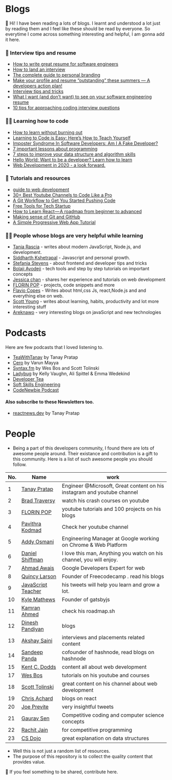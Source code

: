 # Blogs

:wave: Hi! I have been reading a lots of blogs. I learnt and understood a lot just by reading them and I feel like these should be read by everyone.  So everytime I come across something interesting and helpful, I am gonna add it here. 
### :bookmark_tabs: Interview tips and resume

  - [How to write great resume for software engineers ](https://www.freecodecamp.org/news/how-to-write-a-great-resume-for-software-engineers-75d514dd8322/)
  - [How to land an interview ](https://www.freecodecamp.org/news/how-to-get-an-interview-with-top-tech-companies-c27f18e9d157/amp/?__twitter_impression=true)
  - [The complete guide to personal branding](https://www.beseen.com/blog/talent/the-complete-guide-to-personal-branding-for-tech-pros/)
  - [Make your profile and resume “outstanding” these summers — A developers action plan!](https://medium.com/learn-with-the-lean-programmer/make-your-profile-and-resume-outstanding-these-summers-a-developers-action-plan-70425a3ad26c)
  - [Interview tips and tricks](https://www.freecodecamp.org/news/interviewing-prep-tips-and-tricks/)
  - [What I want (and don’t want) to see on your software engineering resume](https://medium.com/p/cbc07913f7f6)
  - [10 tips for approaching coding interview questions](https://blog.interviewcamp.io/2019-08-05/tips-for-approaching-coding-interview-questions/)
  
  
  ### :man_technologist:	Learning how to code
  
  * [How to learn without burning out](https://www.freecodecamp.org/news/how-to-constantly-learn-without-burning-out/)
  * [Learning to Code is Easy: Here’s How to Teach Yourself](https://www.scotthyoung.com/blog/2019/07/08/learn-to-code/)
  * [Imposter Syndrome In Software Developers: Am I A Fake Developer?](https://www.geeksforgeeks.org/imposter-syndrome-in-software-developers-am-i-a-fake-developer/)
  * [7 important lessons about programming](https://medium.com/free-code-camp/7-important-lessons-about-programming-that-ive-learned-at-17-516ae619686)
  * [7 steps to improve your data structure and algorithm skills](https://www.hackerearth.com/blog/developers/7-steps-to-improve-your-data-structure-and-algorithm-skills?utm_medium=search&utm_source=header&utm_campaign=he-search)
  * [Hello World: Want to be a developer? Learn how to learn](https://stackoverflow.blog/2020/01/11/hello-world-want-to-be-a-developer-learn-how-to-learn/?utm_source=linkedin&utm_medium=social&utm_campaign=so-blog)
  * [Web Development in 2020 - a look forward.](https://areknawo.com/web-development-in-2020-a-look-forward/)
  
  ### :file_folder: Tutorials and resources
  * [guide to web development](https://coder-coder.com/learn-web-development/)
  * [30+ Best Youtube Channels to Code Like a Pro](https://qubit-labs.com/best-youtube-channels-code-like-pro/)
  * [A Git Workflow to Get You Started Pushing Code](https://www.freecodecamp.org/news/git-101-git-workflow-to-get-you-started-pushing-code/amp/#click=https://t.co/BXtAmsTQ7f)
  * [Free Tools for Tech Startup](https://link.medium.com/N57mVu4OM1)
  * [How to Learn React — A roadmap from beginner to advanced](https://link.medium.com/TSKBEFexv1)
  * [Making sense of Git and GitHub](https://betterstack.dev/blog/making-sense-of-git-and-github/)
  * [A Simple Progressive Web App Tutorial](https://link.medium.com/DQ1PWzAlX1)
  
  
  ### :raising_hand_man: People whose blogs are very helpful while learning
  
   * [Tania Rascia](https://www.taniarascia.com/blog/) - writes about modern JavaScript, Node.js, and development.    
   * [Siddharth Kshetrapal](https://sid.st/blog/) - Javascript and personal growth.
   * [Stefania Stevens](https://stef.ninja/) - about frontend and developer tips and tricks   
   * [Bolaji Ayodeji](https://bolajiayodeji.com/) - tech tools and step by step tutorials on important concepts
   * [Jessica chan](https://coder-coder.com/blog/) - shares her experience and tutorials on web development 
   * [FLORIN POP](https://www.florin-pop.com/blog/) - projects, code snippets and more
   * [Flavio Copes](https://flaviocopes.com/) - Writes about html,css Js, react,Node.js and and everything else on web.
   * [Scott Young](https://www.scotthyoung.com/blog/) - writes about learning, habits, productivity and lot more interesting stuff
   * [Areknawo](https://areknawo.com/) - very interesting blogs on javaScript and new technologies
  # Podcasts
  Here are few podcasts that I loved listening to.
  * [TeaWithTanay](https://teawithtanay.com/) by Tanay Pratap
  * [Cero](https://www.youtube.com/watch?v=urhMZSeG33U&list=PLSAVyiM48sqsbznpqLl2l4xR0e7gWJ2T-) by Varun Mayya
  * [Syntax.fm](https://syntax.fm/) by Wes Bos and Scott Tolinski
  * [Ladybug](https://ladybug.dev/) by Kelly Vaughn, Ali Spittel & Emma Wedekind
  * [Developer Tea](https://spec.fm/podcasts/developer-tea)
  * [Soft Skills Engineering](https://softskills.audio/episodes/)
  * [CodeNewbie Podcast ](https://www.codenewbie.org/podcast)
  
  #### Also subscribe to these Newsletters too.
  * [reactnews.dev](https://reactnews.dev/) by Tanay Pratap
 
# People

* Being a part of this developers community, I found there are lots of awesome people around. Their existance and contribution is a gift to this community. Here is a list of such awesome people you should follow.


|No. |Name | work  |  
|-|------ |-----|
|1|[Tanay Pratap](https://twitter.com/tanaypratap) | Engineer @Microsoft, Great content on his instagram and youtube channel                     |
|2|[Brad Traversy](https://twitter.com/traversymedia)      |  watch his crash courses on youtube                  |
|3|[FLORIN POP](https://www.florin-pop.com/blog)      | youtube tutorials and 100 projects on his blogs                   |
|4| [Pavithra Kodmad](https://twitter.com/PKodmad)  |   Check her youtube channel                     |
|5|[Addy Osmani](https://github.com/addyosmani)      |  Engineering Manager at Google working on Chrome & Web Platform                  |
|6|[Daniel Shiffman](https://www.youtube.com/user/shiffman)      | I love this man, Anything you watch on his channel, you will enjoy.   
|7|[Ahmad Awais](https://ahmadawais.com/)      |  Google Developers Expert for web                    |
|8|[Quincy Larson](https://dineshpandiyan.com/)      | Founder of Freecodecamp . read his blogs                   |
|9|[JavaScript Teacher](https://twitter.com/js_tut)      | his tweets will help you learn and grow a lot.                 |
|10|[Kyle Mathews](https://twitter.com/kylemathews)      |  Founder of gatsbyjs                  |
|11|[Kamran Ahmed](https://github.com/kamranahmedse)      |  check his roadmap.sh                  |
|12|[Dinesh Pandiyan](https://dineshpandiyan.com/)      | blogs                   |
|13|[Akshay Saini](https://www.youtube.com/akshaymarch7)      | interviews and placements related content                   |
|14|[Sandeep Panda](https://twitter.com/Sandeepg33k)      | cofounder of hashnode, read blogs on hashnode                   |
|15|[Kent C. Dodds](https://kentcdodds.com/)      | content all about web development                   |
|17|[Wes Bos](https://www.youtube.com/user/wesbos)      | tutorials on his youtube and courses                   |
|18|[Scott Tolinski](https://www.youtube.com/c/leveluptuts)      | great content on his channel about web development                   |
|19|[Chris Achard](https://twitter.com/chrisachard)      | blogs on react                    |
|20|[Joe Previte](https://twitter.com/jsjoeio)      | very insightful tweets                   |
|21|[Gaurav Sen](https://www.youtube.com/channel/UCRPMAqdtSgd0Ipeef7iFsKw)      |   Competitive coding and computer science concepts                 |
|22|[Rachit Jain](https://www.youtube.com/channel/UC9fDC_eBh9e_bogw87DbGKQ)      | for competitive programming                   |
|23|[CS Dojo](https://www.youtube.com/channel/UCxX9wt5FWQUAAz4UrysqK9A)      | great explanation on data structures                   |






 * Well this is not just a random list of resources.
 * The purpose of this repository is to collect the quality content that provides value.

:pushpin: If you feel something to be shared, contribute here. 
